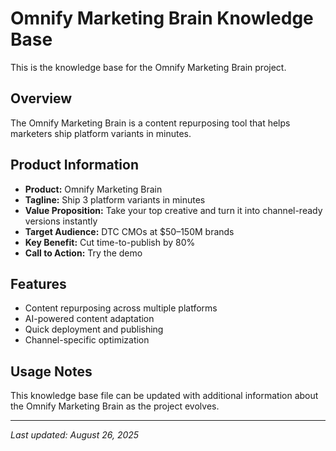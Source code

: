 # Omnify Marketing Brain Knowledge Base

This is the knowledge base for the Omnify Marketing Brain project.

## Overview

The Omnify Marketing Brain is a content repurposing tool that helps marketers ship platform variants in minutes.

## Product Information

- **Product:** Omnify Marketing Brain
- **Tagline:** Ship 3 platform variants in minutes
- **Value Proposition:** Take your top creative and turn it into channel-ready versions instantly
- **Target Audience:** DTC CMOs at $50–150M brands
- **Key Benefit:** Cut time-to-publish by 80%
- **Call to Action:** Try the demo

## Features

- Content repurposing across multiple platforms
- AI-powered content adaptation
- Quick deployment and publishing
- Channel-specific optimization

## Usage Notes

This knowledge base file can be updated with additional information about the Omnify Marketing Brain as the project evolves.

---

*Last updated: August 26, 2025*
